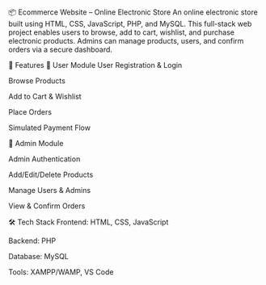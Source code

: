 📦 Ecommerce Website – Online Electronic Store
An online electronic store built using HTML, CSS, JavaScript, PHP, and MySQL.
This full-stack web project enables users to browse, add to cart, wishlist, and purchase electronic products. Admins can manage products, users, and confirm orders via a secure dashboard.

🚀 Features
🔹 User Module
User Registration & Login

Browse Products

Add to Cart & Wishlist

Place Orders

Simulated Payment Flow

🔹 Admin Module

Admin Authentication

Add/Edit/Delete Products

Manage Users & Admins

View & Confirm Orders

🛠️ Tech Stack
Frontend: HTML, CSS, JavaScript

Backend: PHP

Database: MySQL

Tools: XAMPP/WAMP, VS Code

